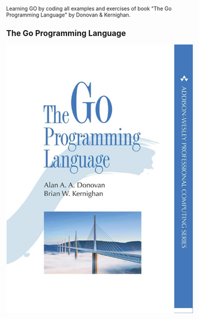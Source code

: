 Learning GO by coding all examples and exercises of book "The Go Programming Language" by Donovan & Kernighan.

## The Go Programming Language

![The Go Programming Language](img/donovan+kernighan_the_go_programming_language.jpg)

